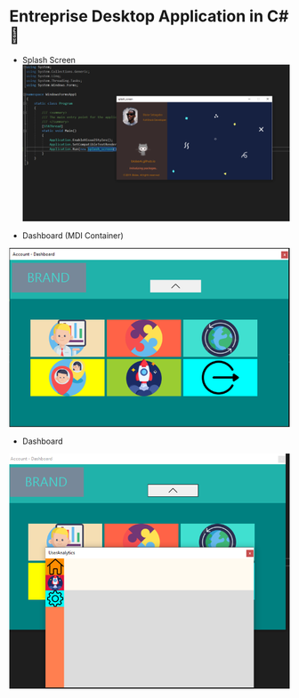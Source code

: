 # Entreprise Desktop Application in C# :rocket:

- Splash Screen
![alt text](https://github.com/blaiseAI/first-electronjs-app/blob/master/WindowsFormsApp1/Resources/screenshots/SplashScreen.PNG "Logo Title Text 1")

- Dashboard (MDI Container)

![alt text](https://github.com/blaiseAI/first-electronjs-app/blob/master/WindowsFormsApp1/Resources/screenshots/Dashboard.PNG "Logo Title Text 1")

- Dashboard

![alt text](https://github.com/blaiseAI/first-electronjs-app/blob/master/WindowsFormsApp1/Resources/screenshots/userAnalytics.PNG "Logo Title Text 1")

